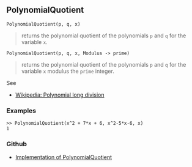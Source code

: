 ## PolynomialQuotient

```
PolynomialQuotient(p, q, x)
```

> returns the polynomial quotient of the polynomials `p` and `q` for the variable `x`.

```
PolynomialQuotient(p, q, x, Modulus -> prime)
```

> returns the polynomial quotient of the polynomials `p` and `q` for the variable `x` modulus the `prime` integer.
  
See
* [Wikipedia: Polynomial long division](https://en.wikipedia.org/wiki/Polynomial_long_division)

### Examples

```
>> PolynomialQuotient(x^2 + 7*x + 6, x^2-5*x-6, x) 
1
```
 

### Github

* [Implementation of PolynomialQuotient](https://github.com/axkr/symja_android_library/blob/master/symja_android_library/matheclipse-core/src/main/java/org/matheclipse/core/builtin/Algebra.java#L3359) 

